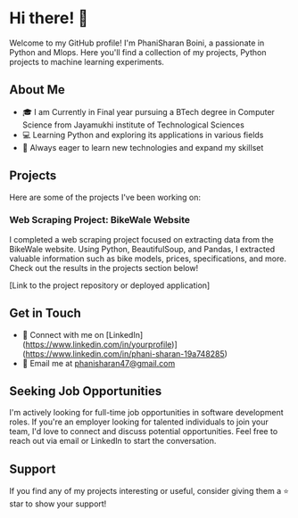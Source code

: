 # Hi there! 👋

Welcome to my GitHub profile! I'm PhaniSharan Boini, a passionate in Python and Mlops. Here you'll find a collection of my projects, Python projects to machine learning experiments. 

## About Me

- 🎓 I am Currently in Final year pursuing a BTech degree in Computer Science from Jayamukhi institute of Technological Sciences
- 💻 Learning Python and exploring its applications in various fields
- 🌱 Always eager to learn new technologies and expand my skillset

## Projects

Here are some of the projects I've been working on:

### Web Scraping Project: BikeWale Website

I completed a web scraping project focused on extracting data from the BikeWale website. Using Python, BeautifulSoup, and Pandas, I extracted valuable information such as bike models, prices, specifications, and more. Check out the results in the projects section below!

[Link to the project repository or deployed application]

## Get in Touch

- 🔗 Connect with me on [LinkedIn] (https://www.linkedin.com/in/yourprofile)](https://www.linkedin.com/in/phani-sharan-19a748285)
- 📧 Email me at phanisharan47@gmail.com
  
## Seeking Job Opportunities

I'm actively looking for full-time job opportunities in software development roles. 
If you're an employer looking for talented individuals to join your team, I'd love to connect and discuss potential opportunities. 
Feel free to reach out via email or LinkedIn to start the conversation.

## Support

If you find any of my projects interesting or useful, consider giving them a ⭐️ star to show your support!

